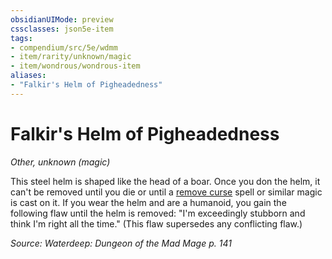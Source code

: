 ```yaml
---
obsidianUIMode: preview
cssclasses: json5e-item
tags:
- compendium/src/5e/wdmm
- item/rarity/unknown/magic
- item/wondrous/wondrous-item
aliases: 
- "Falkir's Helm of Pigheadedness"
---
```

# Falkir's Helm of Pigheadedness
*Other, unknown (magic)*  


This steel helm is shaped like the head of a boar. Once you don the helm, it can't be removed until you die or until a [remove curse](/3-Mechanics/CLI/spells/remove-curse.md) spell or similar magic is cast on it. If you wear the helm and are a humanoid, you gain the following flaw until the helm is removed: "I'm exceedingly stubborn and think I'm right all the time." (This flaw supersedes any conflicting flaw.)

*Source: Waterdeep: Dungeon of the Mad Mage p. 141*
